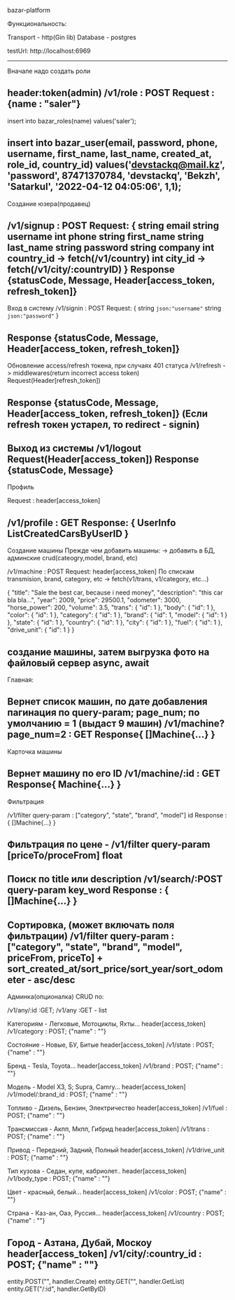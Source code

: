 bazar-platform

Функциональность:

Transport - http(Gin lib)
Database - postgres

testUrl: http://localhost:6969


-------------------------------
Вначале надо создать роли

header:token(admin)
/v1/role : POST
Request : {name : "saler"}
-------------------------------
insert into bazar_roles(name) values('saler');

  insert into bazar_user(email, password, phone, username, first_name, last_name, created_at, role_id, country_id) values('devstackq@mail.kz', 'password', 87471370784, 'devstackq', 'Bekzh', 'Satarkul', '2022-04-12 04:05:06', 1,1);
-------------------------------

Создание юзера(продавец)

/v1/signup : POST
Request: 
{
	string  email
	string username
	int phone
	string first_name
	string last_name
	string password
    string company
    int country_id -> fetch(/v1/country)
	int    city_id -> fetch(/v1/city/:countryID)
}
Response {statusCode, Message, Header[access_token, refresh_token]}
------------------------------

Вход в систему
/v1/signin : POST
Request: 
{
	string `json:"username"`
	string `json:"password"`
}

Response {statusCode, Message, Header[access_token, refresh_token]}
------------------------------

Обновление access/refresh токена, при случаях 401 статуса
/v1/refresh -> middlewares(return incorrect access token)
Request(Header[refresh_token])

Response {statusCode, Message, Header[access_token, refresh_token]}
(Если refresh токен устарел, то redirect - signin)
------------------------------

Выход из системы
/v1/logout
Request(Header[access_token])
Response {statusCode, Message}
------------------------------

Профиль

Request : header[access_token]

/v1/profile : GET
Response:  {
    UserInfo
    ListCreatedCarsByUserID
}
------------------------------

Создание машины 
Прежде чем добавить машины: -> добавить  в БД, админские crud(cateogry,model, brand, etc)

/v1/machine : POST
Request:
 header[access_token]
 По спискам  transmision, brand, category, etc -> fetch(v1/trans, v1/category, etc...)

{
    "title": "Sale the best car, because i need money",
    "description": "this car bla bla...",
    "year": 2009,
    "price": 29500.1,
    "odometer": 3000,
    "horse_power": 200,
    "volume": 3.5,
    "trans": {
        "id": 1
    },
    "body": {
        "id": 1
    },
    "color": {
        "id": 1
    },
    "category": {
        "id": 1
    },
    "brand": {
        "id": 1,
        "model": {
            "id": 1
        }
    },
    "state": {
        "id": 1
    },
    "country": {
        "id": 1
    },
    "city": {
        "id": 1
    },
    "fuel": {
        "id": 1
    },
    "drive_unit": {
        "id": 1
    }
}

создание машины, затем выгрузка фото на файловый сервер
async, await
------------------------------

Главная:

Вернет список машин, по дате добавления
пагинация по query-param; page_num; по умолчанию = 1 (выдаст 9 машин)
/v1/machine?page_num=2 : GET
Response{
    []Machine{...}
}
------------------------------

Карточка машины 

Вернет машину по его ID
/v1/machine/:id : GET
Response{
    Machine{...}
}
------------------------------

Фильтрация

/v1/filter query-param : ["category", "state", "brand", "model"] id
Response : {
    []Machine{...}
}

Фильтрация по цене - /v1/filter query-param [priceTo/proceFrom] float
------------------------------

Поиск по title или description
/v1/search/:POST query-param key_word
Response : {
    []Machine{...}
}
------------------------------

Сортировка, (может включать поля фильтрации)
/v1/filter query-param : ["category", "state", "brand", "model", priceFrom, priceTo] +  sort_created_at/sort_price/sort_year/sort_odometer - asc/desc
------------------------------

Админка(опционалка) CRUD по:

/v1/any/:id :GET;
/v1/any :GET - list

Категориям - Легковые, Мотоциклы, Яхты...
 header[access_token]
/v1/category : POST; {"name" : ""}

Состояние - Новые, БУ, Битые
 header[access_token]
/v1/state : POST; {"name" : ""}

Бренд  - Tesla, Toyota...
 header[access_token]
/v1/brand : POST; {"name" : ""}

Модель - Model X3, S;  Supra, Camry...
 header[access_token]
/v1/model/:brand_id : POST; {"name" : ""}

Топливо - Дизель, Бензин, Электричество
 header[access_token]
/v1/fuel : POST; {"name" : ""}

Трансмиссия - Акпп, Мкпп, Гибрид
 header[access_token]
/v1/trans : POST; {"name" : ""}

Привод - Передний, Задний, Полный
 header[access_token]
/v1/drive_unit : POST; {"name" : ""}

Тип кузова -  Седан, купе, кабриолет..
 header[access_token]
/v1/body_type : POST; {"name" : ""}

Цвет - красный, белый...
 header[access_token]
/v1/color : POST; {"name" : ""}

Страна - Каз-ан, Оаэ, Руссия...
 header[access_token]
/v1/country : POST; {"name" : ""}

Город - Азтана, Дубай, Москоу
 header[access_token]
/v1/city/:country_id : POST; {"name" : ""}
------------------------------

entity.POST("", handler.Create)
entity.GET("", handler.GetList)
entity.GET("/:id", handler.GetByID)